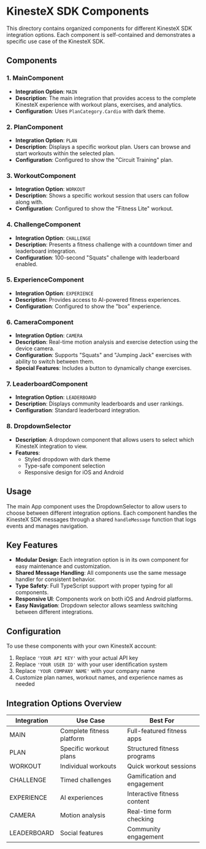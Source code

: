 # KinesteX SDK Components

This directory contains organized components for different KinesteX SDK integration options. Each component is self-contained and demonstrates a specific use case of the KinesteX SDK.

## Components

### 1. MainComponent

- **Integration Option**: `MAIN`
- **Description**: The main integration that provides access to the complete KinesteX experience with workout plans, exercises, and analytics.
- **Configuration**: Uses `PlanCategory.Cardio` with dark theme.

### 2. PlanComponent

- **Integration Option**: `PLAN`
- **Description**: Displays a specific workout plan. Users can browse and start workouts within the selected plan.
- **Configuration**: Configured to show the "Circuit Training" plan.

### 3. WorkoutComponent

- **Integration Option**: `WORKOUT`
- **Description**: Shows a specific workout session that users can follow along with.
- **Configuration**: Configured to show the "Fitness Lite" workout.

### 4. ChallengeComponent

- **Integration Option**: `CHALLENGE`
- **Description**: Presents a fitness challenge with a countdown timer and leaderboard integration.
- **Configuration**: 100-second "Squats" challenge with leaderboard enabled.

### 5. ExperienceComponent

- **Integration Option**: `EXPERIENCE`
- **Description**: Provides access to AI-powered fitness experiences.
- **Configuration**: Configured to show the "box" experience.

### 6. CameraComponent

- **Integration Option**: `CAMERA`
- **Description**: Real-time motion analysis and exercise detection using the device camera.
- **Configuration**: Supports "Squats" and "Jumping Jack" exercises with ability to switch between them.
- **Special Features**: Includes a button to dynamically change exercises.

### 7. LeaderboardComponent

- **Integration Option**: `LEADERBOARD`
- **Description**: Displays community leaderboards and user rankings.
- **Configuration**: Standard leaderboard integration.

### 8. DropdownSelector

- **Description**: A dropdown component that allows users to select which KinesteX integration to view.
- **Features**:
  - Styled dropdown with dark theme
  - Type-safe component selection
  - Responsive design for iOS and Android

## Usage

The main App component uses the DropdownSelector to allow users to choose between different integration options. Each component handles the KinesteX SDK messages through a shared `handleMessage` function that logs events and manages navigation.

## Key Features

- **Modular Design**: Each integration option is in its own component for easy maintenance and customization.
- **Shared Message Handling**: All components use the same message handler for consistent behavior.
- **Type Safety**: Full TypeScript support with proper typing for all components.
- **Responsive UI**: Components work on both iOS and Android platforms.
- **Easy Navigation**: Dropdown selector allows seamless switching between different integrations.

## Configuration

To use these components with your own KinesteX account:

1. Replace `'YOUR API KEY'` with your actual API key
2. Replace `'YOUR USER ID'` with your user identification system
3. Replace `'YOUR COMPANY NAME'` with your company name
4. Customize plan names, workout names, and experience names as needed

## Integration Options Overview

| Integration | Use Case                  | Best For                    |
| ----------- | ------------------------- | --------------------------- |
| MAIN        | Complete fitness platform | Full-featured fitness apps  |
| PLAN        | Specific workout plans    | Structured fitness programs |
| WORKOUT     | Individual workouts       | Quick workout sessions      |
| CHALLENGE   | Timed challenges          | Gamification and engagement |
| EXPERIENCE  | AI experiences            | Interactive fitness content |
| CAMERA      | Motion analysis           | Real-time form checking     |
| LEADERBOARD | Social features           | Community engagement        |
